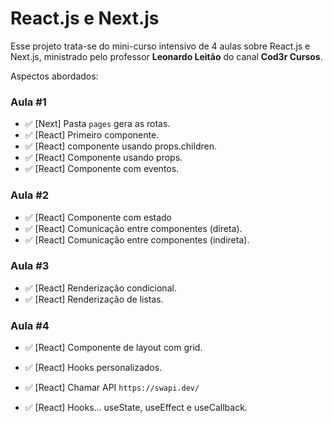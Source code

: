 # React.js e Next.js

Esse projeto trata-se do mini-curso intensivo de 4 aulas sobre React.js e Next.js, ministrado pelo professor **Leonardo Leitão** do canal **Cod3r Cursos**.

Aspectos abordados:

### Aula \#1
- ✅ [Next] Pasta `pages` gera as rotas.
- ✅ [React] Primeiro componente.
- ✅ [React] componente usando props.children.
- ✅ [React] Componente usando props.
- ✅ [React] Componente com eventos.

### Aula \#2
- ✅ [React] Componente com estado
- ✅ [React] Comunicação entre componentes (direta).
- ✅ [React] Comunicação entre componentes (indireta).

### Aula \#3
- ✅ [React] Renderização condicional.
- ✅ [React] Renderização de listas.

### Aula \#4
- ✅ [React] Componente de layout com grid.
- ✅ [React] Hooks personalizados.
- ✅ [React] Chamar API `https://swapi.dev/`

- ✅ [React] Hooks... useState, useEffect e useCallback.
